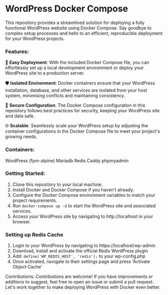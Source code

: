 # WordPress Docker Compose

This repository provides a streamlined solution for deploying a fully functional WordPress website using Docker Compose. Say goodbye to complex setup processes and hello to an efficient, reproducible deployment for your WordPress projects.

### Features:
🚀 **Easy Deployment**: With the included Docker Compose file, you can effortlessly set up a local development environment or deploy your WordPress site to a production server.

🛡️ **Isolated Environment**: Docker containers ensure that your WordPress installation, database, and other services are isolated from your host system, minimising conflicts and maintaining consistency.

🔐 **Secure Configuration**: The Docker Compose configuration in this repository follows best practices for security, keeping your WordPress site and data safe.

🌐 **Scalable**: Seamlessly scale your WordPress setup by adjusting the container configurations in the Docker Compose file to meet your project's growing needs.

### Containers:
WordPress (fpm-alpine)
Mariadb 
Redis
Caddy
phpmyadmin

### Getting Started:
1. Clone this repository to your local machine.
2. Install Docker and Docker Compose if you haven't already.
3. Configure the Docker Compose environment variables to match your project requirements.
4. Run `docker-compose up -d` to start the WordPress site and associated services.
5. Access your WordPress site by navigating to http://localhost in your browser.

### Setting up Redis Cache
1. Login to your WordPress by navigating to https://localhost/wp-admin
2. Download, install and activate the official Redis WordPress plugin
3. Add: `define('WP_REDIS_HOST', 'redis');` to your wp-config.php
4. Once activated, navigate to their settings page and press 'Activate Object Cache'

Contributions:
Contributions are welcome! If you have improvements or additions to suggest, feel free to open an issue or submit a pull request. Let's work together to make deploying WordPress with Docker even better.
